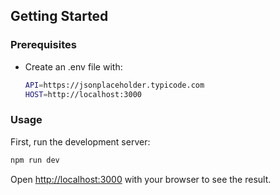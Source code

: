 ## Getting Started

### Prerequisites

* Create an .env file with:
  ```sh
  API=https://jsonplaceholder.typicode.com
  HOST=http://localhost:3000
  ```

### Usage

First, run the development server:

```bash
npm run dev
```

Open [http://localhost:3000](http://localhost:3000) with your browser to see the result.
